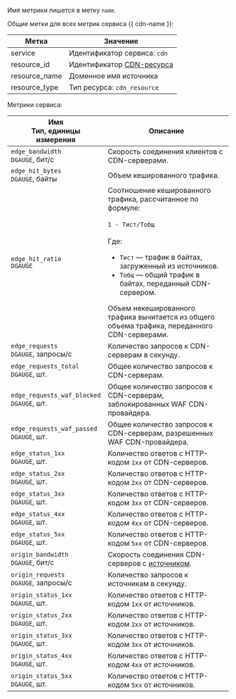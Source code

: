 Имя метрики пишется в метку `name`.

Общие метки для всех метрик сервиса {{ cdn-name }}:

Метка | Значение
----|----
service | Идентификатор сервиса: `cdn`
resource_id | Идентификатор [CDN-ресурса](../../../cdn/concepts/resource.md)
resource_name | Доменное имя источника
resource_type | Тип ресурса: `cdn_resource`

Метрики сервиса:

| Имя<br>Тип, единицы измерения | Описание |
----|----
`edge_bandwidth`<br/>`DGAUGE`, бит/с | Скорость соединения клиентов с CDN-серверами.
`edge_hit_bytes`<br/>`DGAUGE`, байты | Объем кешированного трафика.
`edge_hit_ratio`<br/>`DGAUGE` | Соотношение кешированного трафика, рассчитанное по формуле:<br/><br/>`1 - Тист/Тобщ`<br/><br/>Где:<br/><ul><li>`Тист` — трафик в байтах, загруженный из источников.</li><li>`Тобщ` — общий трафик в байтах, переданный CDN-сервером.</li></ul>Объем некешированного трафика вычитается из общего объема трафика, переданного CDN-серверами.
`edge_requests`<br/>`DGAUGE`, запросы/с | Количество запросов к CDN-серверам в секунду.
`edge_requests_total`<br/>`DGAUGE`, шт. | Общее количество запросов к CDN-серверам.
`edge_requests_waf_blocked`<br/>`DGAUGE`, шт. | Общее количество запросов к CDN-серверам, заблокированных WAF CDN-провайдера.
`edge_requests_waf_passed`<br/>`DGAUGE`, шт. | Общее количество запросов к CDN-серверам, разрешенных WAF CDN-провайдера.
`edge_status_1xx`<br/>`DGAUGE`, шт. | Количество ответов с HTTP-кодом `1xx` от CDN-серверов.
`edge_status_2xx`<br/>`DGAUGE`, шт. | Количество ответов с HTTP-кодом `2xx` от CDN-серверов.
`edge_status_3xx`<br/>`DGAUGE`, шт. | Количество ответов с HTTP-кодом `3xx` от CDN-серверов.
`edge_status_4xx`<br/>`DGAUGE`, шт. | Количество ответов с HTTP-кодом `4xx` от CDN-серверов.
`edge_status_5xx`<br/>`DGAUGE`, шт. | Количество ответов с HTTP-кодом `5xx` от CDN-серверов.
`origin_bandwidth`<br/>`DGAUGE`, бит/с | Скорость соединения CDN-серверов с [источником](../../../cdn/concepts/origins.md).
`origin_requests`<br/>`DGAUGE`, запросы/с | Количество запросов к источникам в секунду.
`origin_status_1xx`<br/>`DGAUGE`, шт. | Количество ответов с HTTP-кодом `1xx` от источников.
`origin_status_2xx`<br/>`DGAUGE`, шт. | Количество ответов с HTTP-кодом `2xx` от источников.
`origin_status_3xx`<br/>`DGAUGE`, шт. | Количество ответов с HTTP-кодом `3xx` от источников.
`origin_status_4xx`<br/>`DGAUGE`, шт. | Количество ответов с HTTP-кодом `4xx` от источников.
`origin_status_5xx`<br/>`DGAUGE`, шт. | Количество ответов с HTTP-кодом `5xx` от источников.